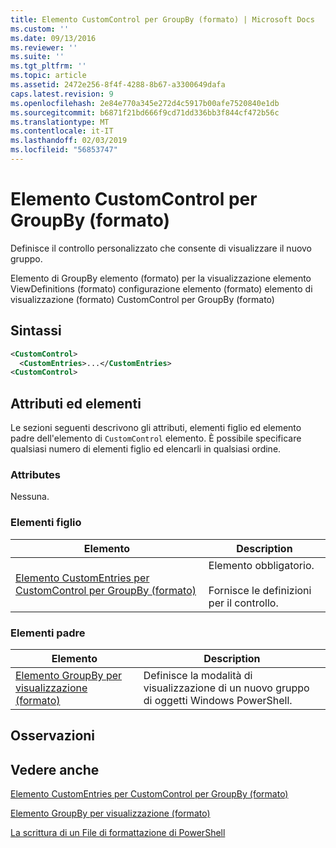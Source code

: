 ```yaml
---
title: Elemento CustomControl per GroupBy (formato) | Microsoft Docs
ms.custom: ''
ms.date: 09/13/2016
ms.reviewer: ''
ms.suite: ''
ms.tgt_pltfrm: ''
ms.topic: article
ms.assetid: 2472e256-8f4f-4288-8b67-a3300649dafa
caps.latest.revision: 9
ms.openlocfilehash: 2e84e770a345e272d4c5917b00afe7520840e1db
ms.sourcegitcommit: b6871f21bd666f9cd71dd336bb3f844cf472b56c
ms.translationtype: MT
ms.contentlocale: it-IT
ms.lasthandoff: 02/03/2019
ms.locfileid: "56853747"
---
```

# <a name="customcontrol-element-for-groupby-format"></a>Elemento CustomControl per GroupBy (formato)

Definisce il controllo personalizzato che consente di visualizzare il nuovo gruppo.

Elemento di GroupBy elemento (formato) per la visualizzazione elemento ViewDefinitions (formato) configurazione elemento (formato) elemento di visualizzazione (formato) CustomControl per GroupBy (formato)

## <a name="syntax"></a>Sintassi

```xml
<CustomControl>
  <CustomEntries>...</CustomEntries>
<CustomControl>
```

## <a name="attributes-and-elements"></a>Attributi ed elementi

Le sezioni seguenti descrivono gli attributi, elementi figlio ed elemento padre dell'elemento di `CustomControl` elemento. È possibile specificare qualsiasi numero di elementi figlio ed elencarli in qualsiasi ordine.

### <a name="attributes"></a>Attributes

Nessuna.

### <a name="child-elements"></a>Elementi figlio

|Elemento|Description|
|-------------|-----------------|
|[Elemento CustomEntries per CustomControl per GroupBy (formato)](./customentries-element-for-customcontrol-for-groupby-format.md)|Elemento obbligatorio.<br /><br /> Fornisce le definizioni per il controllo.|

### <a name="parent-elements"></a>Elementi padre

|Elemento|Description|
|-------------|-----------------|
|[Elemento GroupBy per visualizzazione (formato)](./groupby-element-for-view-format.md)|Definisce la modalità di visualizzazione di un nuovo gruppo di oggetti Windows PowerShell.|

## <a name="remarks"></a>Osservazioni

## <a name="see-also"></a>Vedere anche

[Elemento CustomEntries per CustomControl per GroupBy (formato)](./customentries-element-for-customcontrol-for-groupby-format.md)

[Elemento GroupBy per visualizzazione (formato)](./groupby-element-for-view-format.md)

[La scrittura di un File di formattazione di PowerShell](./writing-a-powershell-formatting-file.md)
